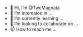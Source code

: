 - 👋 Hi, I’m @TwoMagnata
- 👀 I’m interested in ...
- 🌱 I’m currently learning ...
- 💞️ I’m looking to collaborate on ...
- 📫 How to reach me ...

<!---
TwoMagnata/TwoMagnata is a ✨ special ✨ repository because its `README.md` (this file) appears on your GitHub profile.
You can click the Preview link to take a look at your changes.
--->
